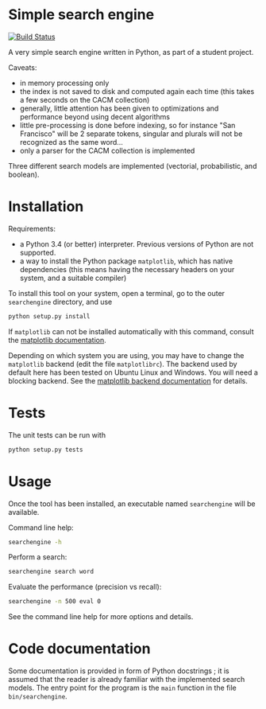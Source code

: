 Simple search engine
====================

[![Build Status](https://travis-ci.org/Neki/searchengine.svg?branch=master)](https://travis-ci.org/Neki/searchengine)

A very simple search engine written in Python, as part of a student project.

Caveats:
* in memory processing only
* the index is not saved to disk and computed again each time (this takes a few seconds on the CACM collection)
* generally, little attention has been given to optimizations and performance beyond using decent algorithms
* little pre-processing is done before indexing, so for instance "San Francisco" will be 2 separate tokens, singular and plurals will not be recognized as the same word...
* only a parser for the CACM collection is implemented

Three different search models are implemented (vectorial, probabilistic, and boolean).

# Installation

Requirements:
* a Python 3.4 (or better) interpreter. Previous versions of Python are not supported.
* a way to install the Python package `matplotlib`, which has native dependencies (this means having the necessary headers on your system, and a suitable compiler)

To install this tool on your system, open a terminal, go to the outer `searchengine` directory, and use
```bash
python setup.py install
```

If `matplotlib` can not be installed automatically with this command, consult the [matplotlib documentation](http://matplotlib.org/users/installing.html).

Depending on which system you are using, you may have to change the `matplotlib` backend (edit the file `matplotlibrc`). The backend used by default here has been tested on Ubuntu Linux and Windows. You will need a blocking backend. See the [matplotlib backend documentation](http://matplotlib.org/faq/usage_faq.html#what-is-a-backend) for details.

# Tests

The unit tests can be run with
```bash
python setup.py tests
```

# Usage

Once the tool has been installed, an executable named `searchengine` will be available.

Command line help:
```bash
searchengine -h
```

Perform a search:
```bash
searchengine search word
```

Evaluate the performance (precision vs recall):
```bash
searchengine -n 500 eval 0
```

See the command line help for more options and details.


# Code documentation

Some documentation is provided in form of Python docstrings ; it is assumed that the reader is already familiar with the implemented search models.
The entry point for the program is the `main` function in the file `bin/searchengine`.

